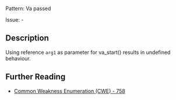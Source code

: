 Pattern: Va passed

Issue: -

## Description

Using reference `arg1` as parameter for va_start() results in undefined behaviour.

## Further Reading

* [Common Weakness Enumeration (CWE) - 758](https://cwe.mitre.org/data/definitions/758.html)
